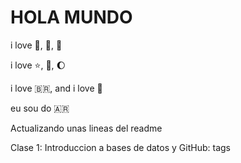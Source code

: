 # HOLA MUNDO

i love :icecream:, :pizza:, :dog:

i love :star:, :book:, :moon:

i love :brazil:, and i love :money_with_wings:

eu sou do :argentina:

Actualizando unas lineas del readme

Clase 1: Introduccion a bases de datos y GitHub: tags

